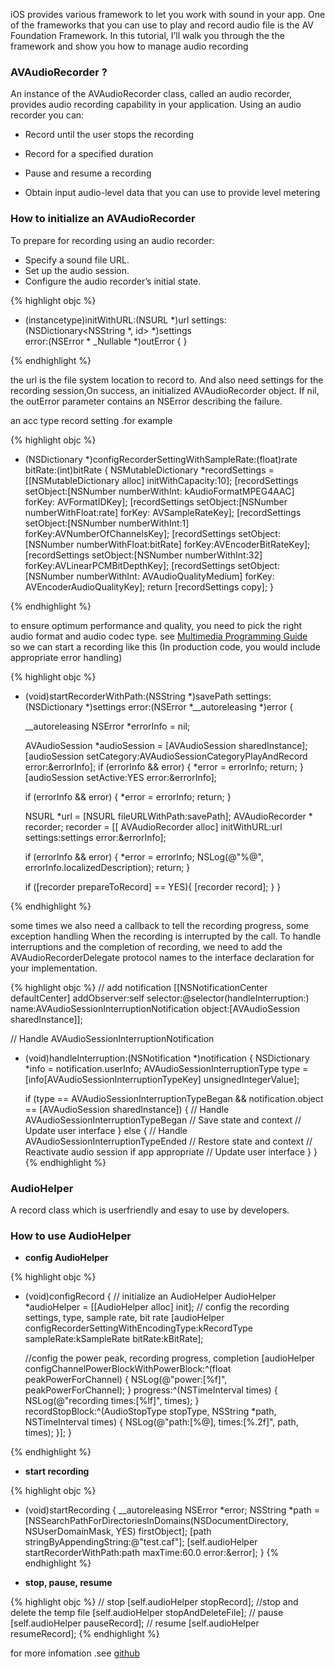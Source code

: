 ---
---

iOS provides various framework to let you work with sound in your app. One of the frameworks that you can use to play and record audio file is the AV Foundation Framework. In this tutorial, I’ll walk you through the  the framework and show you how to manage audio recording

### AVAudioRecorder ?
An instance of the AVAudioRecorder class, called an audio recorder, provides audio recording capability in your application. Using an audio recorder you can:

- Record until the user stops the recording

- Record for a specified duration

- Pause and resume a recording

- Obtain input audio-level data that you can use to provide level metering
 
### How to initialize an AVAudioRecorder

To prepare for recording using an audio recorder:

- Specify a sound file URL.
- Set up the audio session.
- Configure the audio recorder’s initial state.


{% highlight objc %}

- (instancetype)initWithURL:(NSURL *)url 
                   settings:(NSDictionary<NSString *, id> *)settings  
                      error:(NSError * _Nullable *)outError {
}

{% endhighlight %}

the url is the file system location to record to. And also need settings for the recording session,On success, an initialized AVAudioRecorder object. If nil, the outError parameter contains an NSError describing the failure.

an acc type record setting .for example

{% highlight objc %}

- (NSDictionary *)configRecorderSettingWithSampleRate:(float)rate
                                              bitRate:(int)bitRate {
    NSMutableDictionary *recordSettings = [[NSMutableDictionary alloc] initWithCapacity:10];
    [recordSettings setObject:[NSNumber numberWithInt: kAudioFormatMPEG4AAC] forKey: AVFormatIDKey];
    [recordSettings setObject:[NSNumber numberWithFloat:rate] forKey: AVSampleRateKey];
    [recordSettings setObject:[NSNumber numberWithInt:1] forKey:AVNumberOfChannelsKey];
    [recordSettings setObject:[NSNumber numberWithFloat:bitRate] forKey:AVEncoderBitRateKey];
    [recordSettings setObject:[NSNumber numberWithInt:32] forKey:AVLinearPCMBitDepthKey];
    [recordSettings setObject:[NSNumber numberWithInt: AVAudioQualityMedium] forKey: AVEncoderAudioQualityKey];
    return  [recordSettings copy];
}

{% endhighlight %}   

to ensure optimum performance and quality, you need to pick the right audio format and audio codec type. see  [Multimedia Programming Guide](https://developer.apple.com/library/prerelease/content/documentation/AudioVideo/Conceptual/MultimediaPG/UsingAudio/UsingAudio.html)             
so we can start a recording like this (In production code, you would include appropriate error handling)
                      
{% highlight objc %}

- (void)startRecorderWithPath:(NSString *)savePath
                     settings:(NSDictionary  *)settings
                        error:(NSError *__autoreleasing *)error {
    
    __autoreleasing NSError *errorInfo = nil;
    
    AVAudioSession *audioSession = [AVAudioSession sharedInstance];
    [audioSession setCategory:AVAudioSessionCategoryPlayAndRecord error:&errorInfo];
    if (errorInfo && error) {
        *error = errorInfo;
        return;
    }
    [audioSession setActive:YES error:&errorInfo];
    
    if (errorInfo && error) {
        *error = errorInfo;
        return;
    }
    
    
    
    NSURL *url = [NSURL fileURLWithPath:savePath];
    AVAudioRecorder * recorder;
    recorder = [[ AVAudioRecorder alloc]
                initWithURL:url
                settings:settings
                error:&errorInfo];
    
    if (errorInfo && error) {
        *error = errorInfo;
        NSLog(@"%@", errorInfo.localizedDescription);
        return;
    }
    
    if ([recorder prepareToRecord] == YES){
        [recorder record];
    }
}

{% endhighlight %} 


some times we also need a callback to tell the recording progress, some exception handling When the recording is interrupted by the call.
To handle interruptions and the completion of recording, we need to add the AVAudioRecorderDelegate protocol names to the interface declaration for your implementation.

{% highlight objc %}
// add notification
[[NSNotificationCenter defaultCenter]
     addObserver:self
     selector:@selector(handleInterruption:)
     name:AVAudioSessionInterruptionNotification
     object:[AVAudioSession sharedInstance]];
     
// Handle AVAudioSessionInterruptionNotification
- (void)handleInterruption:(NSNotification *)notification {
    NSDictionary *info = notification.userInfo;
    AVAudioSessionInterruptionType type =
    [info[AVAudioSessionInterruptionTypeKey] unsignedIntegerValue];
    
    if (type == AVAudioSessionInterruptionTypeBegan && notification.object == [AVAudioSession sharedInstance]) {
        // Handle AVAudioSessionInterruptionTypeBegan
        // Save state and context
        // Update user interface
    } else {
        // Handle AVAudioSessionInterruptionTypeEnded
        // Restore state and context
        // Reactivate audio session if app appropriate
        // Update user interface
    }
}
{% endhighlight %} 

### AudioHelper

 A record class which is userfriendly and esay to use by developers.  

### How to use AudioHelper

- **config AudioHelper**

{% highlight objc %}
- (void)configRecord {
    // initialize an AudioHelper
    AudioHelper *audioHelper = [[AudioHelper alloc] init];
    // config the recording settings, type, sample rate, bit rate
    [audioHelper configRecorderSettingWithEncodingType:kRecordType sampleRate:kSampleRate bitRate:kBitRate];
    
    //config the power peak, recording progress, completion
    [audioHelper
     configChannelPowerBlockWithPowerBlock:^(float peakPowerForChannel) {
         NSLog(@"power:[%f]", peakPowerForChannel);
     }
     progress:^(NSTimeInterval times) {
         NSLog(@"recording times:[%lf]", times);
     }
     recordStopBlock:^(AudioStopType stopType, NSString *path, NSTimeInterval times) {
         NSLog(@"path:[%@], times:[%.2f]", path, times);
     }];
}

{% endhighlight %} 

- **start recording**

{% highlight objc %}
- (void)startRecording {
    __autoreleasing NSError *error;
    NSString *path = [NSSearchPathForDirectoriesInDomains(NSDocumentDirectory, NSUserDomainMask, YES) firstObject];
    [path stringByAppendingString:@"test.caf"];
    [self.audioHelper startRecorderWithPath:path maxTime:60.0 error:&error];
}
{% endhighlight %} 


- **stop, pause, resume**

{% highlight objc %}
// stop
[self.audioHelper stopRecord];
//stop and delete the temp file
[self.audioHelper stopAndDeleteFile];
// pause
[self.audioHelper pauseRecord];
// resume
[self.audioHelper resumeRecord];
{% endhighlight %} 


for more infomation .see [github]()



